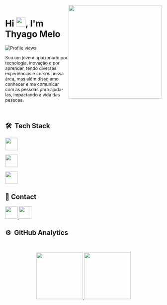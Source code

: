 <img align="right" height="300em" src="assets/unnamed.gif">

<h1 align="left">Hi 
  <img src = "https://raw.githubusercontent.com/rahulbanerjee26/githubProfileReadmeGenerator/main/gifs/wave.gif" width = 30px height='30px'>, I'm Thyago Melo
</h1>
<p align="left"> 
  <img src="https://komarev.com/ghpvc/?username=DMthysgo&color=green" alt="Profile views" /> 
</p>

 Sou um jovem apaixonado por tecnologia, inovação e por aprender, tendo diversas experiências e cursos nessa área,
 mas além disso amo conhecer e me comunicar com as pessoas para ajuda-las, impactando a vida das pessoas.

<br>

## 🛠 &nbsp;Tech Stack

<p align="start">
  <a href="https://github.com/DMThysgo">
    <img height="40em" src="https://skillicons.dev/icons?i=html,css,js,nodejs,react,angular,sass" />
  </a>
</p>
<p align="start">
  <a href="https://github.com/DMThysgo">
    <img height="40em" src="https://skillicons.dev/icons?i=java,aws,mongodb,postman,git,github,r,py,vercel" />
  </a>
</p>
<p align="start">
  <a href="https://github.com/DMThysgo">
    <img height="40em" src="https://skillicons.dev/icons?i=vscode,anaconda,eclipse,discord,figma,gamemakerstudio,godot,ps" />
  </a>
</p>

## 📧 Contact

<p align="start">
  <a href="https://www.linkedin.com/in/dmthysgo/" target="_blank">
    <img height="40em" src="https://skillicons.dev/icons?i=linkedin" />
  </a>
  <a href="mailto:thyago.ezequiel.de.melo@gmail.com" target="_blank">
    <img height="40em" src="https://skillicons.dev/icons?i=gmail" />
  </a>
</p>

## ⚙️ &nbsp;GitHub Analytics

<div align="center"><br/><br/>
  <a href="https://github.com/DMThysgo">
  <img height="150em" src="https://github-readme-stats.vercel.app/api?username=DMThysgo&show_icons=true&theme=tokyonight&include_all_commits=true&count_private=true"/>
  <img height="150em" src="https://github-readme-stats.vercel.app/api/top-langs/?username=DMThysgo&layout=compact&langs_count=7&theme=tokyonight"/>
</div>
